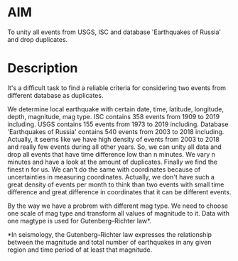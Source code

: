 # AIM

To unity all events from USGS, ISC and database 'Earthquakes of Russia' and drop duplicates.

# Description

It's a difficult task to find a reliable criteria for considering two events from different database as duplicates.

We determine local earthquake with certain date, time, latitude, longitude, depth, magnitude, mag type.
ISC contains 358 events from 1909 to 2019 including.
USGS contains 155 events from 1973 to 2019 including.
Database 'Earthquakes of Russia' contains 540 events from 2003 to 2018 including.
Actually, it seems like we have high density of events from 2003 to 2018 and really few events during all other years.
So, we can unity all data and drop all events that have time difference low than n minutes.
We vary n minutes and have a look at the amount of duplicates. Finally we find the finest n for us.
We can't do the same with coordinates because of uncertainties in measuring coordinates. 
Actually, we don't have such a great density of events per month to think than two events with small time difference 
and great difference in coordinates that it can be different events.


By the way we have a probrem with different mag type. 
We need to choose one scale of mag type and transform all values of magnitude to it.
Data with one magtype is used for Gutenberg–Richter law*.

*In seismology, the Gutenberg–Richter law expresses the relationship between the magnitude and total number of earthquakes
in any given region and time period of at least that magnitude.

